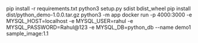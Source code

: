 pip install -r requirements.txt
python3 setup.py sdist bdist_wheel
pip install dist/python_demo-1.0.0.tar.gz
python3 -m app
docker run -p 4000:3000 -e MYSQL_HOST=localhost -e MYSQL_USER=rahul -e MYSQL_PASSWORD=Rahul@123 -e MYSQL_DB=python_db --name demo1 sample_image:1.1
